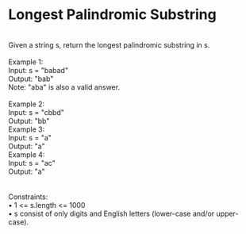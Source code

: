 <h1>Longest Palindromic Substring</h1>
<p><br>
Given a string s, return the longest palindromic substring in s.<br>
<br>
Example 1:<br>
Input: s = "babad"<br>
Output: "bab"<br>
Note: "aba" is also a valid answer.<br>
<br>
Example 2:<br>
Input: s = "cbbd"<br>
Output: "bb"<be>
<br>
Example 3:<br>
Input: s = "a"<br>
Output: "a"<be>
<br>
Example 4:<br>
Input: s = "ac"<br>
Output: "a"<br>
<br>
<br>
Constraints:<br>
• 1 <= s.length <= 1000<br>
• s consist of only digits and English letters (lower-case and/or upper-case).<br>
</p>

